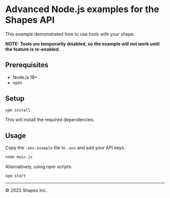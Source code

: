 # Advanced Node.js examples for the Shapes API

This example demonstrated how to use tools with your shape.

**NOTE: Tools are temporarily disabled, so the example will not work until the feature is re-enabled.**

## Prerequisites

- Node.js 18+
- npm

## Setup

```bash
npm install
```

This will install the required dependencies.

## Usage

Copy the `.env.example` file to `.env` and add your API keys.

```bash
node main.js
```

Alternatively, using npm scripts:

```bash
npm start
```

------------------
© 2025 Shapes Inc.